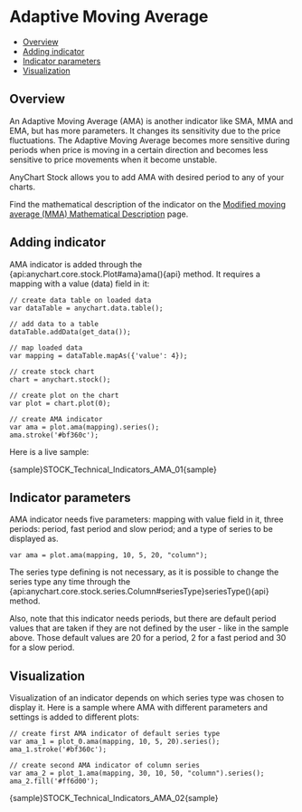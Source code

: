 # Adaptive Moving Average

* [Overview](#overview)
* [Adding indicator](#adding_indicator)
* [Indicator parameters](#indicator_parameters)
* [Visualization](#visualization)

## Overview

An Adaptive Moving Average (AMA) is another indicator like SMA, MMA and EMA, but has more parameters. It changes its sensitivity due to the price fluctuations. The Adaptive Moving Average becomes more sensitive during periods when price is moving in a certain direction and becomes less sensitive to price movements when it become unstable.

AnyChart Stock allows you to add AMA with desired period to any of your charts.

Find the mathematical description of the indicator on the [Modified moving average (MMA) Mathematical Description](Mathematical_Description) page.

## Adding indicator

AMA indicator is added through the {api:anychart.core.stock.Plot#ama}ama(){api} method. It requires a mapping with a value (data) field in it:

```
// create data table on loaded data
var dataTable = anychart.data.table();

// add data to a table
dataTable.addData(get_data());

// map loaded data
var mapping = dataTable.mapAs({'value': 4});

// create stock chart
chart = anychart.stock();

// create plot on the chart
var plot = chart.plot(0);

// create AMA indicator
var ama = plot.ama(mapping).series();
ama.stroke('#bf360c');
```

Here is a live sample:

{sample}STOCK\_Technical\_Indicators\_AMA\_01{sample}

## Indicator parameters

AMA indicator needs five parameters: mapping with value field in it, three periods: period, fast period and slow period; and a type of series to be displayed as.

```
var ama = plot.ama(mapping, 10, 5, 20, "column");
```

The series type defining is not necessary, as it is possible to change the series type any time through the {api:anychart.core.stock.series.Column#seriesType}seriesType(){api} method.

Also, note that this indicator needs periods, but there are default period values that are taken if they are not defined by the user - like in the sample above. Those default values are 20 for a period, 2 for a fast period and 30 for a slow period.

## Visualization

Visualization of an indicator depends on which series type was chosen to display it. Here is a sample where AMA with different parameters and settings is added to different plots:

```
// create first AMA indicator of default series type
var ama_1 = plot_0.ama(mapping, 10, 5, 20).series();
ama_1.stroke('#bf360c');

// create second AMA indicator of column series
var ama_2 = plot_1.ama(mapping, 30, 10, 50, "column").series();
ama_2.fill('#ff6d00');
```

{sample}STOCK\_Technical\_Indicators\_AMA\_02{sample}